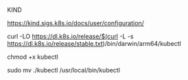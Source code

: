 KIND 

https://kind.sigs.k8s.io/docs/user/configuration/

curl -LO https://dl.k8s.io/release/$(curl -L -s https://dl.k8s.io/release/stable.txt)/bin/darwin/arm64/kubectl

chmod +x kubectl 

sudo mv ./kubectl /usr/local/bin/kubectl
